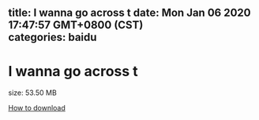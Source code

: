 
title: I wanna go across t
date: Mon Jan 06 2020 17:47:57 GMT+0800 (CST)    
categories: baidu
---

# I wanna go across t
size: 53.50 MB
 
 

[How to download](https://bpcam.bemobtrk.com/go/2ceec3aa-1ca2-46d6-b9ff-aaa5c184517c?jno=2596)
